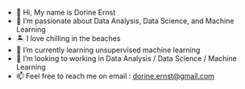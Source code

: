 - 👋 Hi, My name is Dorine Ernst 
- 👀 I’m passionate about Data Analysis, Data Science, and Machine Learning
- 🏝️ I love chilling in the beaches 
- 🌱 I’m currently learning unsupervised machine learning
- 💞️ I’m looking to working in Data Analysis / Data Science / Machine Learning 
- 📫 Feel free to reach me on email : dorine.ernst@gmail.com 

